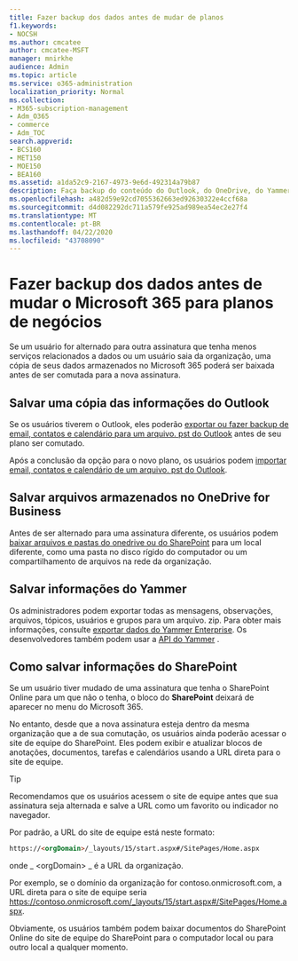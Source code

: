 ```yaml
---
title: Fazer backup dos dados antes de mudar de planos
f1.keywords:
- NOCSH
ms.author: cmcatee
author: cmcatee-MSFT
manager: mnirkhe
audience: Admin
ms.topic: article
ms.service: o365-administration
localization_priority: Normal
ms.collection:
- M365-subscription-management
- Adm_O365
- commerce
- Adm_TOC
search.appverid:
- BCS160
- MET150
- MOE150
- BEA160
ms.assetid: a1da52c9-2167-4973-9e6d-492314a79b87
description: Faça backup do conteúdo do Outlook, do OneDrive, do Yammer e do SharePoint antes de mudar o Microsoft 365 Plans.
ms.openlocfilehash: a482d59e92cd7055362663ed92630322e4ccf68a
ms.sourcegitcommit: d4d082292dc711a579fe925ad989ea54ec2e27f4
ms.translationtype: MT
ms.contentlocale: pt-BR
ms.lasthandoff: 04/22/2020
ms.locfileid: "43708090"
---
```

# <a name="back-up-data-before-switching-microsoft-365-for-business-plans"></a>Fazer backup dos dados antes de mudar o Microsoft 365 para planos de negócios

Se um usuário for alternado para outra assinatura que tenha menos serviços relacionados a dados ou um usuário saia da organização, uma cópia de seus dados armazenados no Microsoft 365 poderá ser baixada antes de ser comutada para a nova assinatura.
  
## <a name="save-a-copy-of-outlook-information"></a>Salvar uma cópia das informações do Outlook

Se os usuários tiverem o Outlook, eles poderão [exportar ou fazer backup de email, contatos e calendário para um arquivo. pst do Outlook](https://support.office.com/article/14252b52-3075-4e9b-be4e-ff9ef1068f91) antes de seu plano ser comutado.
  
Após a conclusão da opção para o novo plano, os usuários podem [importar email, contatos e calendário de um arquivo. pst do Outlook](https://support.office.com/article/431a8e9a-f99f-4d5f-ae48-ded54b3440ac).
  
## <a name="save-files-stored-in-onedrive-for-business"></a>Salvar arquivos armazenados no OneDrive for Business

Antes de ser alternado para uma assinatura diferente, os usuários podem [baixar arquivos e pastas do onedrive ou do SharePoint](https://support.office.com/article/5c7397b7-19c7-4893-84fe-d02e8fa5df05) para um local diferente, como uma pasta no disco rígido do computador ou um compartilhamento de arquivos na rede da organização.
  
## <a name="save-yammer-information"></a>Salvar informações do Yammer

Os administradores podem exportar todas as mensagens, observações, arquivos, tópicos, usuários e grupos para um arquivo. zip. Para obter mais informações, consulte [exportar dados do Yammer Enterprise](https://docs.microsoft.com/yammer/manage-security-and-compliance/export-yammer-enterprise-data). Os desenvolvedores também podem usar a [API do Yammer](https://go.microsoft.com/fwlink/p/?linkid=842495) .
  
## <a name="how-to-save-sharepoint-information"></a>Como salvar informações do SharePoint

Se um usuário tiver mudado de uma assinatura que tenha o SharePoint Online para um que não o tenha, o bloco do **SharePoint** deixará de aparecer no menu do Microsoft 365.
  
No entanto, desde que a nova assinatura esteja dentro da mesma organização que a de sua comutação, os usuários ainda poderão acessar o site de equipe do SharePoint. Eles podem exibir e atualizar blocos de anotações, documentos, tarefas e calendários usando a URL direta para o site de equipe.
  
> [!TIP]
> Recomendamos que os usuários acessem o site de equipe antes que sua assinatura seja alternada e salve a URL como um favorito ou indicador no navegador.
  
Por padrão, a URL do site de equipe está neste formato:
  
```html
https://<orgDomain>/_layouts/15/start.aspx#/SitePages/Home.aspx
```

onde _ \<orgDomain\> _ é a URL da organização.
  
Por exemplo, se o domínio da organização for contoso.onmicrosoft.com, a URL direta para o site de equipe seria https://contoso.onmicrosoft.com/_layouts/15/start.aspx#/SitePages/Home.aspx.
  
Obviamente, os usuários também podem baixar documentos do SharePoint Online do site de equipe do SharePoint para o computador local ou para outro local a qualquer momento.